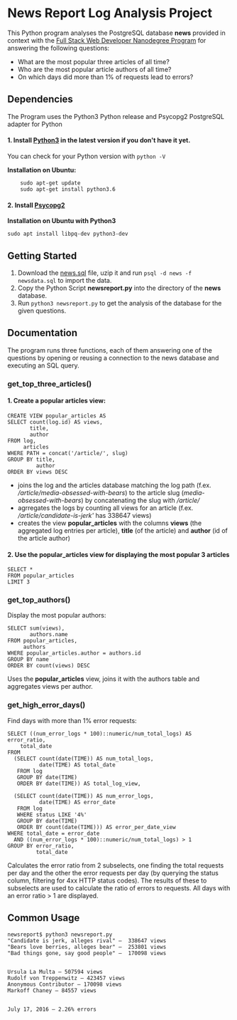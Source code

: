 # News Report Log Analysis Project 

This Python program analyses the PostgreSQL database **news** provided in context with the [Full Stack Web Developer Nanodegree Program](https://eu.udacity.com/course/full-stack-web-developer-nanodegree--nd004) for answering the following questions:

- What are the most popular three articles of all time?
- Who are the most popular article authors of all time? 
- On which days did more than 1% of requests lead to errors?

## Dependencies

The Program uses the Python3 Python release and Psycopg2 PostgreSQL adapter for Python 

#### 1. Install [Python3](https://www.python.org/downloads/release/python-372/) in the latest version if you don't have it yet. 
You can check for your Python version with ```python -V```

**Installation on Ubuntu:**

``` sudo add-apt-repository ppa:jonathonf/python-3.6
    sudo apt-get update
    sudo apt-get install python3.6
```

#### 2. Install [Psycopg2](http://initd.org/psycopg/)

**Installation on Ubuntu with Python3**

```sudo apt install libpq-dev python3-dev```

## Getting Started

1. Download the [news.sql](https://d17h27t6h515a5.cloudfront.net/topher/2016/August/57b5f748_newsdata/newsdata.zip) file, uzip it and run `psql -d news -f newsdata.sql` to import the data.
2. Copy the Python Script **newsreport.py** into the directory of the **news** database. 
4. Run `python3 newsreport.py` to get the analysis of the database for the given questions.

## Documentation

The program runs three functions, each of them answering one of the questions by opening or reusing a connection to the news database and executing an SQL query.

### get_top_three_articles() 

#### 1. Create a popular articles view:

```
CREATE VIEW popular_articles AS
SELECT count(log.id) AS views,
       title,
       author
FROM log,
     articles
WHERE PATH = concat('/article/', slug)
GROUP BY title,
         author
ORDER BY views DESC
```

- joins the log and the articles database matching the log path (f.ex. _/article/media-obsessed-with-bears_) to the article slug (_media-obsessed-with-bears_) by concatenating the slug with _/article/_
- agrregates the logs by counting all views for an article (f.ex. _/article/candidate-is-jerk'_ has 338647 views)
- creates the view  **popular_articles** with the columns **views** (the aggregated log entries per article), **title** (of the article) and **author** (id of the article author)

#### 2. Use the popular_articles view for displaying the most popular 3 articles
```
SELECT *
FROM popular_articles
LIMIT 3
```

### get_top_authors()

Display the most popular authors:

```
SELECT sum(views),
       authors.name
FROM popular_articles,
     authors
WHERE popular_articles.author = authors.id
GROUP BY name
ORDER BY count(views) DESC
```
Uses the **popular_articles** view, joins it with the authors table and aggregates views per author.

### get_high_error_days()

Find days with more than 1% error requests:

```
SELECT ((num_error_logs * 100)::numeric/num_total_logs) AS error_ratio, 
	total_date
FROM
  (SELECT count(date(TIME)) AS num_total_logs,
          date(TIME) AS total_date
   FROM log
   GROUP BY date(TIME)
   ORDER BY date(TIME)) AS total_log_view,

  (SELECT count(date(TIME)) AS num_error_logs,
          date(TIME) AS error_date
   FROM log
   WHERE status LIKE '4%'
   GROUP BY date(TIME)
   ORDER BY count(date(TIME))) AS error_per_date_view
WHERE total_date = error_date
  AND ((num_error_logs * 100)::numeric/num_total_logs) > 1
GROUP BY error_ratio,
         total_date
```
Calculates the error ratio from 2 subselects, one finding the total requests per day and the other the error requests per day (by querying the status column, filtering for 4xx HTTP status codes). The results of these to subselects are used to calculate the ratio of errors to requests. All days with an error ratio > 1 are displayed. 

## Common Usage

```
newsreport$ python3 newsreport.py
"Candidate is jerk, alleges rival" —  338647 views
"Bears love berries, alleges bear" —  253801 views
"Bad things gone, say good people" —  170098 views


Ursula La Multa — 507594 views
Rudolf von Treppenwitz — 423457 views
Anonymous Contributor — 170098 views
Markoff Chaney — 84557 views


July 17, 2016 — 2.26% errors
```



